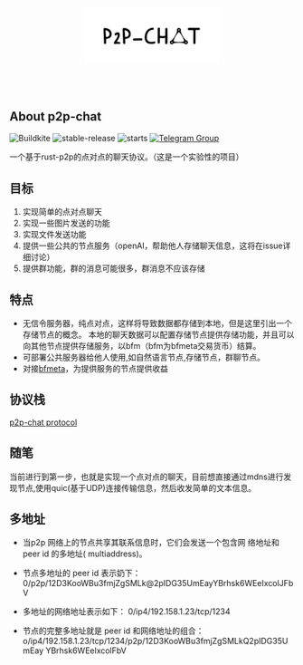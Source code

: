 <br />
<br />

<p align="center">
<img src="docs/images/logo1.svg" width="240">
</p>

<br />
<br />

## About p2p-chat

![Buildkite](https://img.shields.io/buildkite/0eae07525f8e44a19b48fa937813e2c21ee04aa351361cd851)
![stable-release](https://img.shields.io/badge/p2pChat-实验性项目-da282a)
![starts](https://shields.io/github/stars/HighValyrian/p2p-chat)
[![Telegram Group][telegram-badge]][telegram-url]

[telegram-badge]: https://cdn.jsdelivr.net/gh/Patrolavia/telegram-badge@8fe3382b3fd3a1c533ba270e608035a27e430c2e/chat.svg
[telegram-url]: https://t.me/+SiZ53KtzsMw0M2Rl

一个基于rust-p2p的点对点的聊天协议。（这是一个实验性的项目）

## 目标

1. 实现简单的点对点聊天
2. 实现一些图片发送的功能
3. 实现文件发送功能
4. 提供一些公共的节点服务（openAI，帮助他人存储聊天信息，这将在issue详细讨论）
5. 提供群功能，群的消息可能很多，群消息不应该存储

## 特点

- 无信令服务器，纯点对点，这样将导致数据都存储到本地，但是这里引出一个存储节点的概念。
本地的聊天数据可以配置存储节点提供存储功能，并且可以向其他节点提供存储服务，以bfm（bfm为bfmeta交易货币）结算。
- 可部署公共服务器给他人使用,如自然语言节点,存储节点，群聊节点。
- 对接[bfmeta](https://www.bfmeta.org/)，为提供服务的节点提供收益

## 协议栈

[p2p-chat protocol](./core/protocol/README.md)

## 随笔

当前进行到第一步，也就是实现一个点对点的聊天，目前想直接通过mdns进行发现节点,使用quic(基于UDP)连接传输信息，然后收发简单的文本信息。

## 多地址

+ 当p2p 网络上的节点共享其联系信息时，它们会发送一个包含网
络地址和 peer id 的多地址( multiaddress)。

+ 节点多地址的 peer id 表示奶下：
0/p2p/12D3KooWBu3fmjZgSMLk@2pIDG35UmEayYBrhsk6WEeIxcolJFbV

+ 多地址的网络地址表示如下：
0/ip4/192.158.1.23/tcp/1234

+ 节点的完整多地址就是 peer id 和网络地址的组合：
o/ip4/192.158.1.23/tcp/1234/p2p/12D3KooWBu3fmjZgSMLkQ2pIDG35UmEay
YBrhsk6WEelxcolFbV
